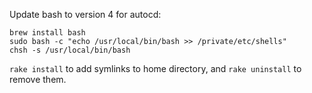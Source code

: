 Update bash to version 4 for autocd:

    brew install bash
    sudo bash -c "echo /usr/local/bin/bash >> /private/etc/shells"
    chsh -s /usr/local/bin/bash

`rake install` to add symlinks to home directory, and `rake uninstall` to remove them.
